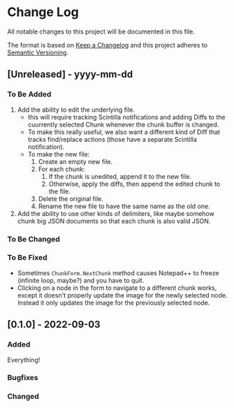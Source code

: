 # Change Log
All notable changes to this project will be documented in this file.
 
The format is based on [Keep a Changelog](http://keepachangelog.com/)
and this project adheres to [Semantic Versioning](http://semver.org/).
 
## [Unreleased] - yyyy-mm-dd
 
### To Be Added

1. Add the ability to edit the underlying file.
    * this will require tracking Scintilla notifications and adding Diffs to the cuurrently selected Chunk whenever the chunk buffer is changed.
    * To make this really useful, we also want a different kind of Diff that tracks find/replace actions (those have a separate Scintilla notification).
    * To make the new file:
        1. Create an empty new file.
        2. For each chunk:
            1. If the chunk is unedited, append it to the new file.
            2. Otherwise, apply the diffs, then append the edited chunk to the file.
        3. Delete the original file.
        4. Rename the new file to have the same name as the old one.
2. Add the ability to use other kinds of delimiters, like maybe somehow chunk big JSON documents so that each chunk is also valid JSON.

### To Be Changed

### To Be Fixed

- Sometimes `ChunkForm.NextChunk` method causes Notepad++ to freeze (infinite loop, maybe?) and you have to quit.
- Clicking on a node in the form to navigate to a different chunk works, except it doesn't properly update the image for the newly selected node. Instead it only updates the image for the previously selected node.

## [0.1.0] - 2022-09-03

### Added

Everything!

### Bugfixes

### Changed